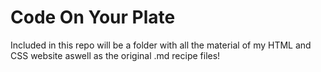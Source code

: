 # Code On Your Plate

Included in this repo will be a folder with all the material of my HTML and CSS website aswell as the original .md recipe files!
